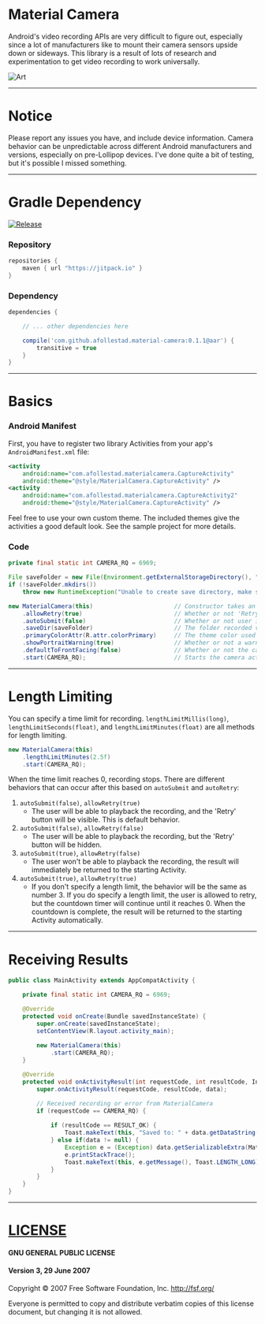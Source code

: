 # Material Camera

Android's video recording APIs are very difficult to figure out, especially since a lot of manufacturers
like to mount their camera sensors upside down or sideways. This library is a result of lots of research
and experimentation to get video recording to work universally.

![Art](https://raw.githubusercontent.com/afollestad/material-camera/master/art/deviceart.png)

---

# Notice

Please report any issues you have, and include device information. Camera behavior can be unpredictable
across different Android manufacturers and versions, especially on pre-Lollipop devices. I've done quite
a bit of testing, but it's possible I missed something.

---

# Gradle Dependency

[![Release](https://img.shields.io/github/release/afollestad/material-camera.svg?label=jitpack)](https://jitpack.io/#afollestad/material-camera)

### Repository

```gradle
repositories {
    maven { url "https://jitpack.io" }
}
```

### Dependency

```gradle
dependencies {

    // ... other dependencies here

    compile('com.github.afollestad.material-camera:0.1.1@aar') {
        transitive = true
    }
}
```

---


# Basics

### Android Manifest

First, you have to register two library Activities from your app's `AndroidManifest.xml` file:

```xml
<activity
    android:name="com.afollestad.materialcamera.CaptureActivity"
    android:theme="@style/MaterialCamera.CaptureActivity" />
<activity
    android:name="com.afollestad.materialcamera.CaptureActivity2"
    android:theme="@style/MaterialCamera.CaptureActivity" />
```
            
Feel free to use your own custom theme. The included themes give the activities a good default look. 
See the sample project for more details.

### Code

```java
private final static int CAMERA_RQ = 6969; 

File saveFolder = new File(Environment.getExternalStorageDirectory(), "MaterialCamera Sample");
if (!saveFolder.mkdirs())
    throw new RuntimeException("Unable to create save directory, make sure WRITE_EXTERNAL_STORAGE permission is granted.");

new MaterialCamera(this)                       // Constructor takes an Activity
    .allowRetry(true)                          // Whether or not 'Retry' is visible during playback
    .autoSubmit(false)                         // Whether or not user is allowed to playback videos after recording. This can affect other things, discussed in the next section.
    .saveDir(saveFolder)                       // The folder recorded videos are saved to
    .primaryColorAttr(R.attr.colorPrimary)     // The theme color used for the camera, defaults to colorPrimary of Activity in the constructor
    .showPortraitWarning(true)                 // Whether or not a warning is displayed if the user presses record in portrait orientation
    .defaultToFrontFacing(false)               // Whether or not the camera will initially show the front facing camera
    .start(CAMERA_RQ);                         // Starts the camera activity, the result will be sent back to the current Activity
```

---

# Length Limiting

You can specify a time limit for recording. `lengthLimitMillis(long)`, `lengthLimitSeconds(float)`, 
and `lengthLimitMinutes(float)` are all methods for length limiting.

```java
new MaterialCamera(this)
    .lengthLimitMinutes(2.5f)
    .start(CAMERA_RQ);
```

When the time limit reaches 0, recording stops. There are different behaviors that can occur after this based on
`autoSubmit` and `autoRetry`:

1. `autoSubmit(false)`, `allowRetry(true)`
    * The user will be able to playback the recording, and the 'Retry' button will be visible. This is default behavior.
2. `autoSubmit(false)`, `allowRetry(false)`
    * The user will be able to playback the recording, but the 'Retry' button will be hidden.
3. `autoSubmit(true)`, `allowRetry(false)`
    * The user won't be able to playback the recording, the result will immediately be returned to the starting Activity.
4. `autoSubmit(true)`, `allowRetry(true)`
    * If you don't specify a length limit, the behavior will be the same as number 3. If you do specify a length limit, the user is allowed to retry, but the countdown timer will continue until it reaches 0. When the countdown is complete, the result will be returned to the starting Activity automatically.

---

# Receiving Results

```java
public class MainActivity extends AppCompatActivity {

    private final static int CAMERA_RQ = 6969;

    @Override
    protected void onCreate(Bundle savedInstanceState) {
        super.onCreate(savedInstanceState);
        setContentView(R.layout.activity_main);
        
        new MaterialCamera(this)
            .start(CAMERA_RQ);
    }

    @Override
    protected void onActivityResult(int requestCode, int resultCode, Intent data) {
        super.onActivityResult(requestCode, resultCode, data);

        // Received recording or error from MaterialCamera
        if (requestCode == CAMERA_RQ) {
        
            if (resultCode == RESULT_OK) {
                Toast.makeText(this, "Saved to: " + data.getDataString(), Toast.LENGTH_LONG).show();
            } else if(data != null) {
                Exception e = (Exception) data.getSerializableExtra(MaterialCamera.ERROR_EXTRA);
                e.printStackTrace();
                Toast.makeText(this, e.getMessage(), Toast.LENGTH_LONG).show();
            }
        }
    }
}
```

---

# [LICENSE](/LICENSE.md)

#### GNU GENERAL PUBLIC LICENSE
#### Version 3, 29 June 2007

Copyright © 2007 Free Software Foundation, Inc. http://fsf.org/

Everyone is permitted to copy and distribute verbatim copies of this license document, but changing it is not allowed.
